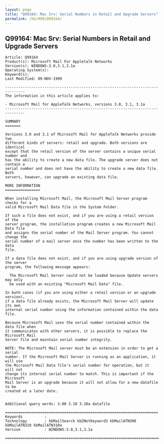 ```yaml
---
layout: page
title: "Q99164: Mac Srv: Serial Numbers in Retail and Upgrade Servers"
permalink: /kb/099/Q99164/
---
```


## Q99164: Mac Srv: Serial Numbers in Retail and Upgrade Servers

	Article: Q99164
	Product(s): Microsoft Mail For Appletalk Networks
	Version(s): WINDOWS:3.0,3.1,3.1a
	Operating System(s): 
	Keyword(s): 
	Last Modified: 09-NOV-1999
	
	-------------------------------------------------------------------------------
	The information in this article applies to:
	
	- Microsoft Mail for AppleTalk Networks, versions 3.0, 3.1, 3.1a 
	-------------------------------------------------------------------------------
	
	SUMMARY
	=======
	
	Versions 3.0 and 3.1 of Microsoft Mail for AppleTalk Networks provide two
	different kinds of servers: retail and upgrade. Both versions are identical
	except that the retail version of the server contains a unique serial number and
	has the ability to create a new data file. The upgrade server does not contain a
	serial number and does not have the ability to create a new data file. Both
	servers, however, can upgrade an existing data file.
	
	MORE INFORMATION
	================
	
	When installing Microsoft Mail, the Microsoft Mail Server program checks for a
	valid Microsoft Mail Data file in the System Folder.
	
	If such a file does not exist, and if you are using a retail version of the
	server program, the installation program creates a new Microsoft Mail Data file
	and assigns the serial number of the Mail Server program. You cannot change the
	serial number of a mail server once the number has been written to the data
	file.
	
	If a data file does not exist, and if you are using upgrade version of the server
	program, the following message appears:
	
	  The Microsoft Mail Server could not be loaded because Update servers may only
	  be used with an existing "Microsoft Mail Data" file.
	
	In both cases (if you are using either a retail version or an upgrade version),
	if a data file already exists, the Microsoft Mail Server will update its own
	internal serial number using the information contained within the data file.
	
	Because Microsoft Mail uses the serial number contained within the data file when
	it communicates with other servers, it is possible to replace the Microsoft Mail
	Server file and maintain serial number integrity.
	
	NOTE: The Microsoft Mail server must be an extension in order to get a serial
	number. If the Microsoft Mail Server is running as an application, it will use
	the Microsoft Mail Data file's serial number for operation, but it will not
	change its internal serial number to match. This is important if the Microsoft
	Mail Server is an upgrade because it will not allow for a new datafile to be
	created at a later date.
	
	
	Additional query words: 3.00 3.10 3.10a datafile
	
	======================================================================
	Keywords          :  
	Technology        : kbMailSearch kbZNotKeyword3 kbMailATN300 kbMailATN310 kbMailATN310a
	Version           : WINDOWS:3.0,3.1,3.1a
	
	=============================================================================
	

